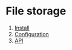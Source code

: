 # File storage

1. [Install](./docs/install.sh)
2. [Configuration](./docs/configuration.sh)
3. [API](./docs/api.sh)